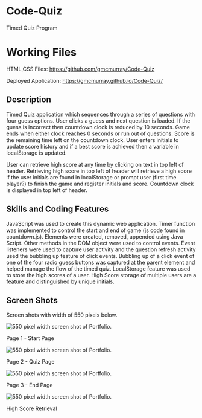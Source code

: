 # Code-Quiz
Timed Quiz Program

# Working Files
HTML,CSS Files: https://github.com/gmcmurray/Code-Quiz

Deployed Application: https://gmcmurray.github.io/Code-Quiz/


## Description 

Timed Quiz application which sequences through a
series of questions with four guess options.  User clicks a guess and next question is loaded.
If the guess is incorrect then countdown clock is reduced by 10 seconds.  Game ends when either clock reaches 0 seconds or run out of questions.
Score is the remaining time left on the countdown
clock.  User enters initials to update score history and if a best score is achieved then a variable in localStorage is updated.  

User can retrieve high score at any time by clicking on text in top left of header.  Retrieving high score in top left of header will retrieve a high score if the user initials are found in localStorage or prompt user (first time player?) to finish the game and register initials and score. Countdown clock is displayed in
top left of header.


## Skills and Coding Features
JavaScript was used to create this dynamic web application.  Timer function was implemented to control the start and end of game (js code found
in countdown.js).  Elements were created, removed, appended using Java Script.  Other methods in the DOM object were used to control events.  Event listeners were used to capture user activity and the question refresh
activity used the bubbling up feature of click
events.  Bubbling up of a click event of one of the four radio guess buttons was captured at the
parent element and helped manage the flow of the
timed quiz.  LocalStorage feature was used to store the high scores of a user. High Score storage of multiple users are a feature and distinguished by unique initials.  

## Screen Shots
Screen shots with width of 550 pixels below.

![550 pixel width screen shot of Portfolio.](./assests/Images/Code-Quiz-Page1-550px.png)

Page 1 - Start Page

![550 pixel width screen shot of Portfolio.](./assests/Images/Code-Quiz-Page2-550px.png)

Page 2 - Quiz Page

![550 pixel width screen shot of Portfolio.](./assests/images/Code-Quiz-Page3-550px.png)

Page 3 - End Page

![550 pixel width screen shot of Portfolio.](./assests/images/Code-Quiz-HighScoreRetrieve-550px.png)

High Score Retrieval




